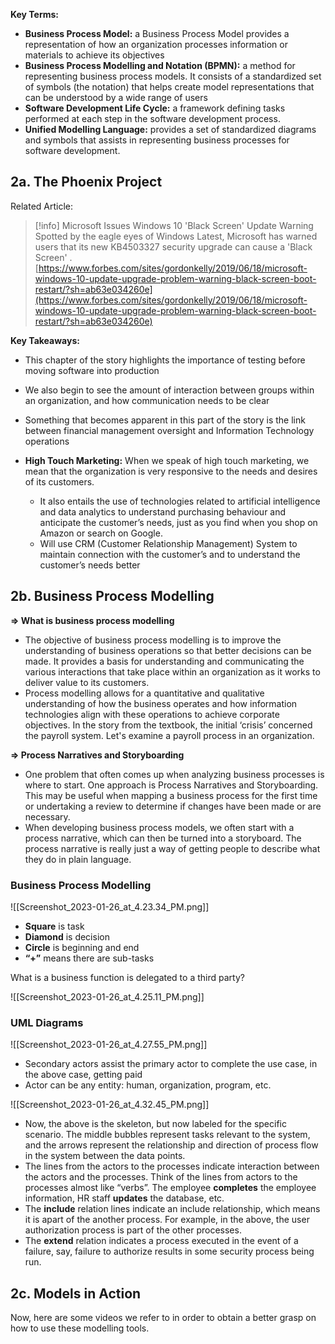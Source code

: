   

**Key Terms:**

- **Business Process Model:** a Business Process Model provides a representation of how an organization processes information or materials to achieve its objectives
- **Business Process Modelling and Notation (BPMN):** a method for representing business process models. It consists of a standardized set of symbols (the notation) that helps create model representations that can be understood by a wide range of users
- **Software Development Life Cycle:** a framework defining tasks performed at each step in the software development process.
- **Unified Modelling Language:** provides a set of standardized diagrams and symbols that assists in representing business processes for software development.

  

## 2a. The Phoenix Project

Related Article:

> [!info] Microsoft Issues Windows 10 'Black Screen' Update Warning  
> Spotted by the eagle eyes of Windows Latest, Microsoft has warned users that its new KB4503327 security upgrade can cause a 'Black Screen' .  
> [https://www.forbes.com/sites/gordonkelly/2019/06/18/microsoft-windows-10-update-upgrade-problem-warning-black-screen-boot-restart/?sh=ab63e034260e](https://www.forbes.com/sites/gordonkelly/2019/06/18/microsoft-windows-10-update-upgrade-problem-warning-black-screen-boot-restart/?sh=ab63e034260e)  

**Key Takeaways:**

- This chapter of the story highlights the importance of testing before moving software into production
- We also begin to see the amount of interaction between groups within an organization, and how communication needs to be clear
- Something that becomes apparent in this part of the story is the link between financial management oversight and Information Technology operations
- **High Touch Marketing:** When we speak of high touch marketing, we mean that the organization is very responsive to the needs and desires of its customers.
    
    - It also entails the use of technologies related to artificial intelligence and data analytics to understand purchasing behaviour and anticipate the customer’s needs, just as you find when you shop on Amazon or search on Google.
    - Will use CRM (Customer Relationship Management) System to maintain connection with the customer’s and to understand the customer’s needs better
    
      
    

## 2b. Business Process Modelling

**⇒ What is business process modelling**

- The objective of business process modelling is to improve the understanding of business operations so that better decisions can be made. It provides a basis for understanding and communicating the various interactions that take place within an organization as it works to deliver value to its customers.
- Process modelling allows for a quantitative and qualitative understanding of how the business operates and how information technologies align with these operations to achieve corporate objectives. In the story from the textbook, the initial ‘crisis’ concerned the payroll system. Let's examine a payroll process in an organization.

  

**⇒ Process Narratives and Storyboarding**

- One problem that often comes up when analyzing business processes is where to start. One approach is Process Narratives and Storyboarding. This may be useful when mapping a business process for the first time or undertaking a review to determine if changes have been made or are necessary.
- When developing business process models, we often start with a process narrative, which can then be turned into a storyboard. The process narrative is really just a way of getting people to describe what they do in plain language.

  

### Business Process Modelling

![[Screenshot_2023-01-26_at_4.23.34_PM.png]]

- **Square** is task
- **Diamond** is decision
- **Circle** is beginning and end
- **“+”** means there are sub-tasks

What is a business function is delegated to a third party?

![[Screenshot_2023-01-26_at_4.25.11_PM.png]]

### UML Diagrams

![[Screenshot_2023-01-26_at_4.27.55_PM.png]]

- Secondary actors assist the primary actor to complete the use case, in the above case, getting paid
- Actor can be any entity: human, organization, program, etc.

![[Screenshot_2023-01-26_at_4.32.45_PM.png]]

- Now, the above is the skeleton, but now labeled for the specific scenario. The middle bubbles represent tasks relevant to the system, and the arrows represent the relationship and direction of process flow in the system between the data points.
- The lines from the actors to the processes indicate interaction between the actors and the processes. Think of the lines from actors to the processes almost like “verbs”. The employee **completes** the employee information, HR staff **updates** the database, etc.
- The **include** relation lines indicate an include relationship, which means it is apart of the another process. For example, in the above, the user authorization process is part of the other processes.
- The **extend** relation indicates a process executed in the event of a failure, say, failure to authorize results in some security process being run.

  

## 2c. Models in Action

Now, here are some videos we refer to in order to obtain a better grasp on how to use these modelling tools.